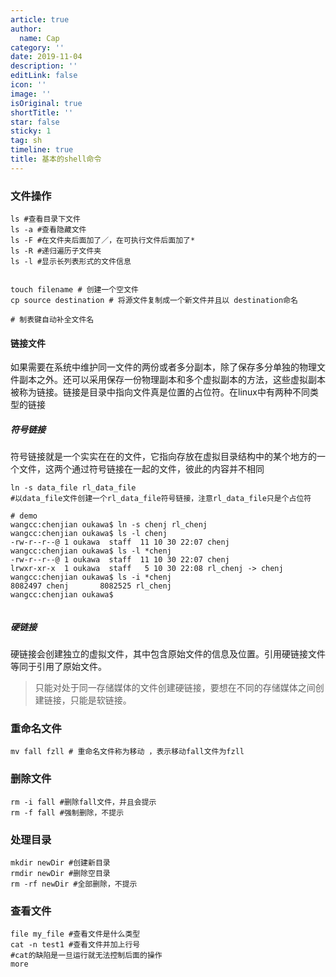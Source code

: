 ```yaml
---
article: true
author:
  name: Cap
category: ''
date: 2019-11-04
description: ''
editLink: false
icon: ''
image: ''
isOriginal: true
shortTitle: ''
star: false
sticky: 1
tag: sh
timeline: true
title: 基本的shell命令
---
```




### 文件操作

```shell
ls #查看目录下文件
ls -a #查看隐藏文件
ls -F #在文件夹后面加了／，在可执行文件后面加了*
ls -R #递归遍历子文件夹
ls -l #显示长列表形式的文件信息


touch filename # 创建一个空文件
cp source destination # 将源文件复制成一个新文件并且以 destination命名

# 制表键自动补全文件名

```

#### 链接文件

如果需要在系统中维护同一文件的两份或者多分副本，除了保存多分单独的物理文件副本之外。还可以采用保存一份物理副本和多个虚拟副本的方法，这些虚拟副本被称为链接。链接是目录中指向文件真是位置的占位符。在linux中有两种不同类型的链接

##### 符号链接

符号链接就是一个实实在在的文件，它指向存放在虚拟目录结构中的某个地方的一个文件，这两个通过符号链接在一起的文件，彼此的内容并不相同

```shell
ln -s data_file rl_data_file 
#以data_file文件创建一个rl_data_file符号链接，注意rl_data_file只是个占位符

# demo
wangcc:chenjian oukawa$ ln -s chenj rl_chenj
wangcc:chenjian oukawa$ ls -l chenj
-rw-r--r--@ 1 oukawa  staff  11 10 30 22:07 chenj
wangcc:chenjian oukawa$ ls -l *chenj
-rw-r--r--@ 1 oukawa  staff  11 10 30 22:07 chenj
lrwxr-xr-x  1 oukawa  staff   5 10 30 22:08 rl_chenj -> chenj
wangcc:chenjian oukawa$ ls -i *chenj
8082497 chenj		8082525 rl_chenj
wangcc:chenjian oukawa$ 


```

##### 硬链接

硬链接会创建独立的虚拟文件，其中包含原始文件的信息及位置。引用硬链接文件等同于引用了原始文件。

> 只能对处于同一存储媒体的文件创建硬链接，要想在不同的存储媒体之间创建链接，只能是软链接。

### 重命名文件

```shell
mv fall fzll # 重命名文件称为移动 ，表示移动fall文件为fzll
```

### 删除文件

```shell
rm -i fall #删除fall文件，并且会提示
rm -f fall #强制删除，不提示
```

### 处理目录

```shell
mkdir newDir #创建新目录
rmdir newDir #删除空目录
rm -rf newDir #全部删除，不提示
```

### 查看文件

```shell
file my_file #查看文件是什么类型
cat -n test1 #查看文件并加上行号
#cat的缺陷是一旦运行就无法控制后面的操作
more
```
